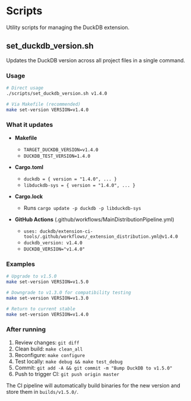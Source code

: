 # Scripts

Utility scripts for managing the DuckDB extension.

## set_duckdb_version.sh

Updates the DuckDB version across all project files in a single command.

### Usage

```bash
# Direct usage
./scripts/set_duckdb_version.sh v1.4.0

# Via Makefile (recommended)
make set-version VERSION=v1.4.0
```

### What it updates

- **Makefile**
  - `TARGET_DUCKDB_VERSION=v1.4.0`
  - `DUCKDB_TEST_VERSION=1.4.0`

- **Cargo.toml**
  - `duckdb = { version = "1.4.0", ... }`
  - `libduckdb-sys = { version = "1.4.0", ... }`

- **Cargo.lock**
  - Runs `cargo update -p duckdb -p libduckdb-sys`

- **GitHub Actions** (.github/workflows/MainDistributionPipeline.yml)
  - `uses: duckdb/extension-ci-tools/.github/workflows/_extension_distribution.yml@v1.4.0`
  - `duckdb_version: v1.4.0`
  - `DUCKDB_VERSION="v1.4.0"`

### Examples

```bash
# Upgrade to v1.5.0
make set-version VERSION=v1.5.0

# Downgrade to v1.3.0 for compatibility testing
make set-version VERSION=v1.3.0

# Return to current stable
make set-version VERSION=v1.4.0
```

### After running

1. Review changes: `git diff`
2. Clean build: `make clean_all`
3. Reconfigure: `make configure`
4. Test locally: `make debug && make test_debug`
5. Commit: `git add -A && git commit -m "Bump DuckDB to v1.5.0"`
6. Push to trigger CI: `git push origin master`

The CI pipeline will automatically build binaries for the new version and store them in `builds/v1.5.0/`.
